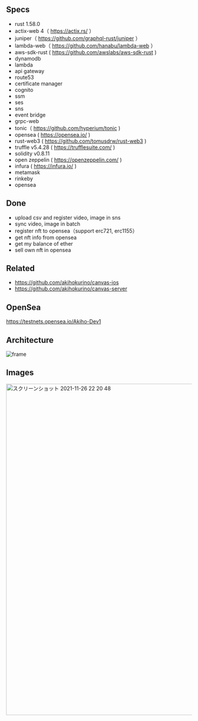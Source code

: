 ## Specs

- rust 1.58.0
- actix-web 4（ https://actix.rs/ ）
- juniper（ https://github.com/graphql-rust/juniper ）
- lambda-web（ https://github.com/hanabu/lambda-web ）
- aws-sdk-rust ( https://github.com/awslabs/aws-sdk-rust )
- dynamodb
- lambda
- api gateway
- route53
- certificate manager
- cognito
- ssm
- ses
- sns
- event bridge
- grpc-web
- tonic（ https://github.com/hyperium/tonic )
- opensea ( https://opensea.io/ )
- rust-web3 ( https://github.com/tomusdrw/rust-web3 )
- truffle v5.4.28 ( https://trufflesuite.com/ )
- solidity v0.8.11
- open zeppelin ( https://openzeppelin.com/ )
- infura ( https://infura.io/ )
- metamask
- rinkeby
- opensea

## Done

- upload csv and register video, image in sns
- sync video, image in batch
- register nft to opensea（support erc721, erc1155）
- get nft info from opensea
- get my balance of ether
- sell own nft in opensea

## Related

- https://github.com/akihokurino/canvas-ios
- https://github.com/akihokurino/canvas-server

## OpenSea

https://testnets.opensea.io/Akiho-Dev1

## Architecture

![frame](https://user-images.githubusercontent.com/2268288/167259508-e5007300-8d7b-40b5-9e63-eea3b913af4c.png)

## Images

<img width="900" alt="スクリーンショット 2021-11-26 22 20 48" src="https://user-images.githubusercontent.com/2268288/143587631-75daf147-1169-40ea-a26b-ed930dd5456b.png">
